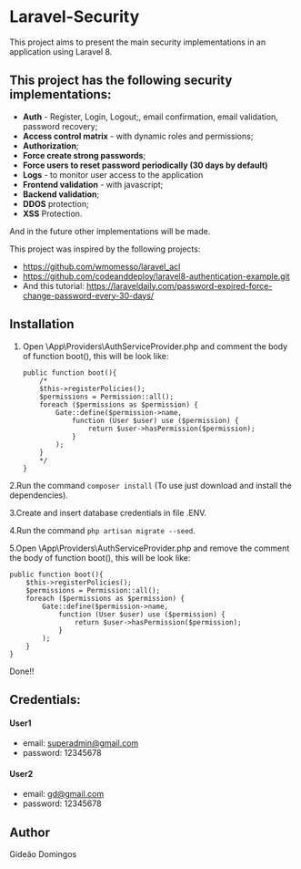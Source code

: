 # Laravel-Security

This project aims to present the main security implementations in an application using Laravel 8.

## This project has the following security implementations:

 - **Auth** - Register, Login, Logout;, email confirmation, email validation, password recovery;
 - **Access control matrix** - with dynamic roles and permissions;
 - **Authorization**;
 - **Force create strong passwords**;
 - **Force users to reset password periodically (30 days by default)**
 - **Logs** - to monitor user access to the application
 - **Frontend validation** - with javascript;
 - **Backend validation**;
 - **DDOS** protection;
 - **XSS** Protection.

And in the future other implementations will be made.

This project was inspired by the following projects:
 * https://github.com/wmomesso/laravel_acl
 * https://github.com/codeanddeploy/laravel8-authentication-example.git
 * And this tutorial: https://laraveldaily.com/password-expired-force-change-password-every-30-days/

## Installation

1. Open \App\Providers\AuthServiceProvider.php and comment the body of function boot(), this will be look like: 
    ```
    public function boot(){
        /*
        $this->registerPolicies();
        $permissions = Permission::all();
        foreach ($permissions as $permission) {
            Gate::define($permission->name,
                function (User $user) use ($permission) {
                    return $user->hasPermission($permission);
                }
            );
        }
        */
    }
    ```
2.Run the command ```composer install``` (To use just download and install the dependencies).

3.Create and insert database credentials in file .ENV.

4.Run the command ```php artisan migrate --seed```.

5.Open \App\Providers\AuthServiceProvider.php and remove the comment the body of function boot(), this will be look like:

    public function boot(){
        $this->registerPolicies();
        $permissions = Permission::all();
        foreach ($permissions as $permission) {
            Gate::define($permission->name,
                function (User $user) use ($permission) {
                    return $user->hasPermission($permission);
                }
            );
        }
    }
    
Done!!

## Credentials:

#### User1
  - email: superadmin@gmail.com
  - password: 12345678
            
#### User2
  - email: gd@gmail.com
  - password: 12345678
        
## Author
Gideão Domingos
